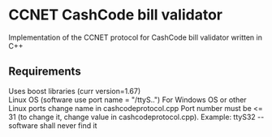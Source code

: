 # CCNET CashCode bill validator
Implementation of the CCNET protocol for CashCode bill validator written in C++

## Requirements
Uses boost libraries (curr version=1.67)  
Linux OS (software use port name = "/ttyS..")
For Windows OS or other Linux ports change name in cashcodeprotocol.cpp
Port number must be <= 31 (to change it, change value in cashcodeprotocol.cpp). Example: ttyS32 -- software shall never find it

